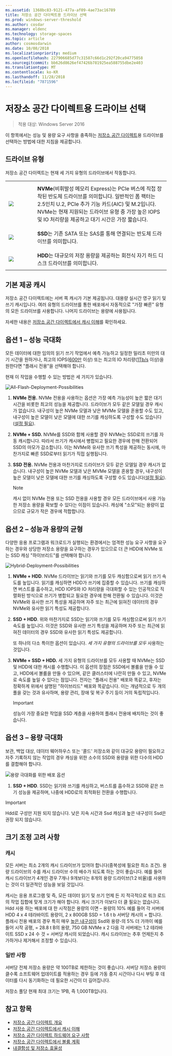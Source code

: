 ```yaml
---
ms.assetid: 1368bc83-9121-477a-af09-4ae73ac16789
title: 저장소 공간 다이렉트용 드라이브 선택
ms.prod: windows-server-threshold
ms.author: cosdar
ms.manager: eldenc
ms.technology: storage-spaces
ms.topic: article
author: cosmosdarwin
ms.date: 10/08/2018
ms.localizationpriority: medium
ms.openlocfilehash: 227906685d77c31587c66d1c292f20ca94775058
ms.sourcegitcommit: bb626d8626ef47426b781925ea588755dbe2e403
ms.translationtype: MT
ms.contentlocale: ko-KR
ms.lasthandoff: 11/28/2018
ms.locfileid: "7871596"
---
```

# 저장소 공간 다이렉트용 드라이브 선택

>적용 대상: Windows Server 2016

이 항목에서는 성능 및 용량 요구 사항을 충족하는 [저장소 공간 다이렉트](storage-spaces-direct-overview.md)용 드라이브를 선택하는 방법에 대한 지침을 제공합니다.

## 드라이브 유형

저장소 공간 다이렉트는 현재 세 가지 유형의 드라이브에서 작동합니다.

<table>
    <tr style="border: 0;">
        <td style="padding: 10px; border: 0; width:70px">
            <img src="media/understand-the-cache/NVMe-100px.png">
        </td>
        <td style="padding: 10px; border: 0;" valign="middle">
            <b>NVMe</b>(비휘발성 메모리 Express)는 PCIe 버스에 직접 장착된 반도체 드라이브를 의미합니다. 일반적인 폼 팩터는 2.5인치 U.2, PCIe 추가 기능 카드(AIC) 및 M.2입니다. NVMe는 현재 지원되는 드라이브 유형 중 가장 높은 IOPS 및 IO 처리량을 제공하고 대기 시간은 가장 짧습니다.
        </td>
    </tr>
    <tr style="border: 0;">
        <td style="padding: 10px; border: 0; width:70px" >
            <img src="media/understand-the-cache/SSD-100px.png">
        </td>
        <td style="padding: 10px; border: 0;" valign="middle">
            <b>SSD</b>는 기존 SATA 또는 SAS를 통해 연결되는 반도체 드라이브를 의미합니다.
        </td>
    </tr>
    <tr style="border: 0;">
        <td style="padding: 10px; border: 0; width:70px">
            <img src="media/understand-the-cache/HDD-100px.png">
        </td>
        <td style="padding: 10px; border: 0;" valign="middle">
            <b>HDD</b>는 대규모의 저장 용량을 제공하는 회전식 자기 하드 디스크 드라이브를 의미합니다.
        </td>
    </tr>
</table>

## 기본 제공 캐시

저장소 공간 다이렉트에는 서버 쪽 캐시가 기본 제공됩니다. 대용량 실시간 영구 읽기 및 쓰기 캐시입니다. 여러 유형의 드라이브를 통한 배포에서 자동적으로 "가장 빠른" 유형의 모든 드라이브를 사용합니다. 나머지 드라이브는 용량에 사용됩니다.

자세한 내용은 [저장소 공간 다이렉트에서 캐시 이해](understand-the-cache.md)를 확인하세요.

## 옵션 1 – 성능 극대화

모든 데이터에 대한 임의의 읽기 쓰기 작업에서 예측 가능하고 일정한 밀리초 미만의 대기 시간을 원하거나, 최고의 IOPS([600만](https://www.youtube.com/watch?v=0LviCzsudGY&t=28m) 이상) 또는 최고의 IO 처리량([1Tb/s](https://www.youtube.com/watch?v=-LK2ViRGbWs&t=16m50s) 이상)을 원한다면 "플래시 전용"을 선택해야 합니다.

현재 이 작업을 수행할 수 있는 방법은 세 가지가 있습니다.

![All-Flash-Deployment-Possibilities](media/choosing-drives-and-resiliency-types/All-Flash-Deployment-Possibilities.png)

1. **NVMe 전용.** NVMe 전용을 사용하는 옵션은 가장 예측 가능성이 높은 짧은 대기 시간을 비롯한 최고의 성능을 제공합니다. 드라이브가 모두 같은 모델일 경우 캐시가 없습니다. 내구성이 높은 NVMe 모델과 낮은 MVMe 모델을 혼용할 수도 있고, 내구성이 높은 모델이 낮은 모델에 대한 쓰기를 캐싱하도록 구성할 수도 있습니다([설정 필요](understand-the-cache.md#manual)).

2. **NVMe + SSD.** NVMe를 SSD와 함께 사용할 경우 NVMe는 SSD로의 쓰기를 자동 캐시합니다. 따라서 쓰기가 캐시에서 병합되고 필요한 경우에 한해 전환되어 SSD의 마모가 감소합니다. 이는 NVMe와 유사한 쓰기 특성을 제공하는 동시에, 마찬가지로 빠른 SSD로부터 읽기가 직접 실행됩니다.

3. **SSD 전용.** NVMe 전용과 마찬가지로 드라이브가 모두 같은 모델일 경우 캐시가 없습니다. 내구성이 높은 NVMe 모델과 낮은 MVMe 모델을 혼용할 경우, 내구성이 높은 모델이 낮은 모델에 대한 쓰기를 캐싱하도록 구성할 수도 있습니다([설정 필요](understand-the-cache.md#manual)).

   >[!NOTE]
   > 캐시 없이 NVMe 전용 또는 SSD 전용을 사용할 경우 모든 드라이브에서 사용 가능한 저장소 용량을 확보할 수 있다는 이점이 있습니다. 캐싱에 "소모"되는 용량이 없으므로 규모가 작은 경우에 적합합니다.

## 옵션 2 – 성능과 용량의 균형

다양한 응용 프로그램과 워크로드가 실행되는 환경에서는 엄격한 성능 요구 사항을 요구하는 경우와 상당한 저장소 용량을 요구하는 경우가 있으므로 더 큰 HDD에 NVMe 또는 SSD 캐싱 "하이브리드"를 선택해야 합니다.

![Hybrid-Deployment-Possibilities](media/choosing-drives-and-resiliency-types/Hybrid-Deployment-Possibilities.png)

1. **NVMe + HDD**. NVMe 드라이브는 읽기와 쓰기를 모두 캐싱함으로써 읽기 쓰기 속도를 높입니다. 읽기를 캐싱하면 HDD가 쓰기에 집중할 수 있습니다. 쓰기를 캐싱하면 버스트를 흡수하고, HDD IOPS와 IO 처리량을 극대화할 수 있는 인공적으로 직렬화된 방식으로 쓰기가 병합되고 필요한 경우에 한해 전환될 수 있습니다. 이것은 NVMe와 유사한 쓰기 특성을 제공하며 자주 또는 최근에 읽혀진 데이터의 경우 NVMe와 유사한 읽기 특성도 제공합니다.

2. **SSD + HDD**. 위와 마찬가지로 SSD는 읽기와 쓰기를 모두 캐싱함으로써 읽기 쓰기 속도를 높입니다. 이것은 SSD와 유사한 쓰기 특성을 제공하며 자주 또는 최근에 읽혀진 데이터의 경우 SSD와 유사한 읽기 특성도 제공합니다.

    또 하나의 다소 특이한 옵션이 있습니다. *세 가지 유형의 드라이브를 모두* 사용하는 것입니다.

3. **NVMe + SSD + HDD.** 세 가지 유형의 드라이브를 모두 사용할 때 NVMe는 SSD 및 HDD에 대한 캐시를 수행합니다. 이 옵션의 장점은 SSD에서 볼륨을 만들 수 있고, HDD에서 볼륨을 만들 수 있으며, 같은 클러스터에 나란히 만들 수 있고, NVMe로 속도를 높일 수 있다는 점입니다. 전자는 "플래시 전용" 배포와 똑같고, 후자는 정확하게 위에서 설명된 "하이브리드" 배포와 똑같습니다. 이는 개념적으로 두 개의 풀을 갖는 것과 유사하며, 용량 관리, 장애 및 복구 주기 등이 거의 독립적입니다.

   >[!IMPORTANT]
   > 성능이 가장 중요한 작업을 SSD 계층을 사용하여 플래시 전용에 배치하는 것이 좋습니다.

## 옵션 3 – 용량 극대화

보관, 백업 대상, 데이터 웨어하우스 또는 '콜드' 저장소와 같이 대규모 용량이 필요하고 자주 기록하지 않는 작업의 경우 캐싱을 위한 소수의 SSD와 용량을 위한 다수의 HDD를 결합해야 합니다.

![용량 극대화를 위한 배포 옵션](media/choosing-drives-and-resiliency-types/maximizing-capacity.png)

1. **SSD + HDD**. SSD는 읽기와 쓰기를 캐싱하고, 버스트를 흡수하고 SSD와 같은 쓰기 성능을 제공하며, 나중에 HDD로의 최적화된 전환을 수행합니다.

>[!IMPORTANT]
>Hdd로 구성만 지원 되지 않습니다. 낮은 지속 시간과 Ssd 캐싱과 높은 내구성이 Ssd은 권장 되지 않습니다.

## 크기 조정 고려 사항

### 캐시

모든 서버는 최소 2개의 캐시 드라이브가 있어야 합니다(중복성에 필요한 최소 조건). 용량 드라이브의 수를 캐시 드라이브 수의 배수가 되도록 하는 것이 좋습니다. 예를 들어 캐시 드라이브가 4개인 경우 7개나 9개보다는 8개의 용량 드라이브(1:2 비율)를 사용하는 것이 더 일관적인 성능을 보일 것입니다.

캐시는 응용 프로그램 및 즉, 모든 데이터 읽기 및 쓰기 언제 든 지 적극적으로 워크 로드의 작업 집합에 맞게 크기가 해야 합니다. 캐시 크기가 이보다 더 클 필요는 없습니다. Hdd 사용 하는 배포에 대 한 시작점은 용량의 이면 – 용량의 10% 예를 들어 각 서버에 HDD 4 x 4 테라바이트 용량이, 2 x 800GB SSD = 1.6 t b 서버당 캐시의 = 합니다. 플래시 전용 배포의 경우 특히 매우 [높은 내구성이](https://blogs.technet.microsoft.com/filecab/2017/08/11/understanding-dwpd-tbw/) Ssd와 용량-의 5% 더 가까이 예를 들어 시작 공평, = 28.8 t B의 용량, 750 GB NVMe x 2 다음 각 서버에는 1.2 테라바이트 SSD x 24 수 것 = 서버당 캐시의 되었습니다. 캐시 드라이브는 추후 언제든지 추가하거나 제거해서 조정할 수 있습니다.

### 일반 사항

서버당 전체 저장소 용량은 약 100TB로 제한하는 것이 좋습니다. 서버당 저장소 용량이 클수록 소프트웨어 업데이트를 적용하는 경우 등에 가동 중지 시간이나 다시 부팅 후 데이터를 다시 동기화하는 데 필요한 시간이 더 길어집니다.

저장소 풀당 현재 최대 크기는 1PB, 즉 1,000TB입니다.

## 참고 항목

- [저장소 공간 다이렉트 개요](storage-spaces-direct-overview.md)
- [저장소 공간 다이렉트에서 캐시 이해](understand-the-cache.md)
- [저장소 공간 다이렉트 하드웨어 요구 사항](storage-spaces-direct-hardware-requirements.md)
- [저장소 공간 다이렉트에서 볼륨 계획](plan-volumes.md)
- [내결함성 및 저장소 효율성](storage-spaces-fault-tolerance.md)
